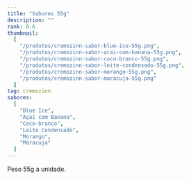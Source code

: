 ```yaml
---
title: "Sabores 55g"
description: ""
rank: 0.6
thumbnail:
  [
    "/produtos/cremozinn-sabor-blue-ice-55g.png",
    "/produtos/cremozinn-sabor-acai-com-banana-55g.png",
    "/produtos/cremozinn-sabor-coco-branco-55g.png",
    "/produtos/cremozinn-sabor-leite-condensado-55g.png",
    "/produtos/cremozinn-sabor-morango-55g.png",
    "/produtos/cremozinn-sabor-maracuja-55g.png"
  ]
tag: cremozinn
sabores:
  [
    "Blue Ice",
    "Açaí com Banana",
    "Coco-branco",
    "Leite Condensado",
    "Morango",
    "Maracuja"
  ]
---
```


Peso 55g a unidade.
